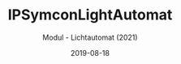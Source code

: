 ---
title: IPSymconLightAutomat
date: 2019-08-18
subtitle: Modul - Lichtautomat (2021)
link: https://github.com/Wilkware/IPSymconLightAutomat
image: https://opengraph.githubassets.com/ec134ab42685ae5bf54ed0247d44f3d27f1876b5ed5d871fad4cf2228eac507b/Wilkware/IPSymconLightAutomat
---